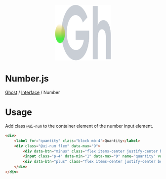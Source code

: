 <p align="center">
  <img width="180" height="180" src="https://github.com/terrainagency/ghost/blob/main/assets/logo.svg" alt="Ghost: Agnostic GSAP and Tailwind Framework">
</p>

# Number.js

[Ghost](https://github.com/terrainagency/ghost/tree/main/) / [Interface](https://github.com/terrainagency/ghost/tree/main/interface) / Number

# Usage

Add class `@ui-num` to the container element of the number input element.

```html
<div>
    <label for="quantity" class="block mb-4">Quantity</label>
    <div class="@ui-num flex" data-max="9">
        <div data-btn="minus" class="flex items-center justify-center border p-4 cursor-pointer">-</div>
        <input class="p-4" data-min="1" data-max="9" name="quantity" value="1" type="number" />
        <div data-btn="plus" class="flex items-center justify-center border p-4 cursor-pointer">+</div>
    </div>
</div>
```